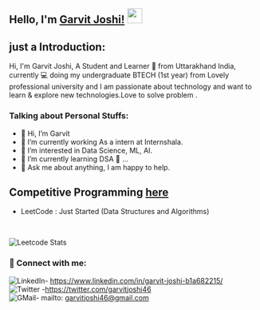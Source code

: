 ## Hello, I'm [Garvit Joshi!](https://google.com) <img src="https://raw.githubusercontent.com/MartinHeinz/MartinHeinz/master/wave.gif" width="30px"> 

## just a Introduction:
Hi, I'm Garvit Joshi, A Student and Learner 🚀 from Uttarakhand India, currently 💻 doing my undergraduate BTECH (1st year) from Lovely professional university and I am passionate about technology and want to learn & explore new technologies.Love to solve problem . 

### Talking about Personal Stuffs:

- 👋 Hi, I’m Garvit
- 👀 I’m currently working As a intern at Internshala.
- 👀 I’m interested in Data Science, ML, AI.
- 🌱 I’m currently learning DSA 🤟 ...
- 💬 Ask me about anything, I am happy to help.

## Competitive Programming [here](https://www.google.com)
- LeetCode : Just Started (Data Structures and Algorithms)
 <br>

 ![Leetcode Stats](https://leetcode.card.workers.dev/Garvit46?theme=default&font=baloo&extension=null)
 <br>
 ### 🤝 Connect with me:
 ![LinkedIn](https://img.shields.io/badge/LinkedIn-0077B5?style=for-the-badge&logo=linkedin&logoColor=white)- https://www.linkedin.com/in/garvit-joshi-b1a682215/
 <br>
![Twitter](https://img.shields.io/badge/Twitter-1DA1F2?style=for-the-badge&logo=twitter&logoColor=white) -https://twitter.com/garvitjoshi46
 <br>
 ![GMail](https://img.shields.io/badge/Gmail-D14836?style=for-the-badge&logo=gmail&logoColor=white)- mailto: garvitjoshi46@gmail.com
 
